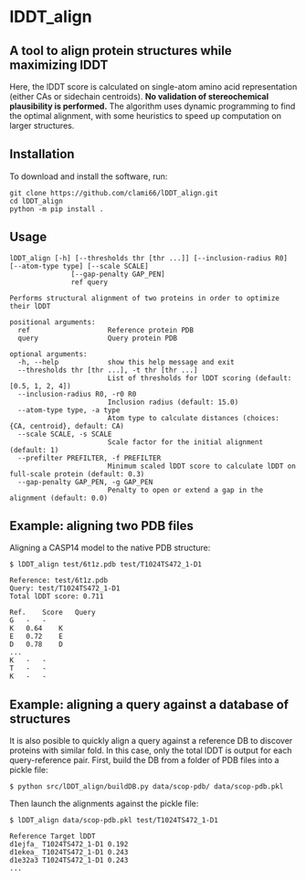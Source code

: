 # lDDT_align
## A tool to align protein structures while maximizing lDDT

Here, the lDDT score is calculated on single-atom amino acid representation (either CAs or sidechain centroids).
**No validation of stereochemical plausibility is performed.**
The algorithm uses dynamic programming to find the optimal alignment, with some heuristics to speed up computation on larger structures.

## Installation

To download and install the software, run:

```
git clone https://github.com/clami66/lDDT_align.git
cd lDDT_align
python -m pip install .
```

## Usage

```
lDDT_align [-h] [--thresholds thr [thr ...]] [--inclusion-radius R0] [--atom-type type] [--scale SCALE]
               [--gap-penalty GAP_PEN]
               ref query

Performs structural alignment of two proteins in order to optimize their lDDT

positional arguments:
  ref                   Reference protein PDB
  query                 Query protein PDB

optional arguments:
  -h, --help            show this help message and exit
  --thresholds thr [thr ...], -t thr [thr ...]
                        List of thresholds for lDDT scoring (default: [0.5, 1, 2, 4])
  --inclusion-radius R0, -r0 R0
                        Inclusion radius (default: 15.0)
  --atom-type type, -a type
                        Atom type to calculate distances (choices: {CA, centroid}, default: CA)
  --scale SCALE, -s SCALE
                        Scale factor for the initial alignment (default: 1)
  --prefilter PREFILTER, -f PREFILTER
                        Minimum scaled lDDT score to calculate lDDT on full-scale protein (default: 0.3)
  --gap-penalty GAP_PEN, -g GAP_PEN
                        Penalty to open or extend a gap in the alignment (default: 0.0)

```

## Example: aligning two PDB files

Aligning a CASP14 model to the native PDB structure:

```
$ lDDT_align test/6t1z.pdb test/T1024TS472_1-D1

Reference: test/6t1z.pdb
Query: test/T1024TS472_1-D1
Total lDDT score: 0.711

Ref.	Score	Query
G	-	-
K	0.64	K
E	0.72	E
D	0.78	D
...
K	-	-
T	-	-
K	-	-
```

## Example: aligning a query against a database of structures

It is also posible to quickly align a query against a reference DB to discover proteins with similar fold. In this case, only the total lDDT is output for each query-reference pair.
First, build the DB from a folder of PDB files into a pickle file:

```
$ python src/lDDT_align/buildDB.py data/scop-pdb/ data/scop-pdb.pkl
```

Then launch the alignments against the pickle file:

```
$ lDDT_align data/scop-pdb.pkl test/T1024TS472_1-D1

Reference Target lDDT
d1ejfa_ T1024TS472_1-D1 0.192
d1ekea_ T1024TS472_1-D1 0.243
d1e32a3 T1024TS472_1-D1 0.243
...

```
